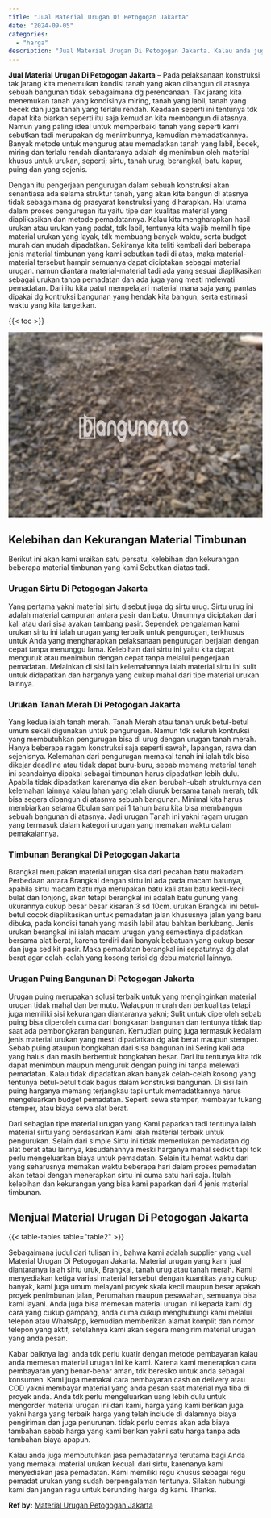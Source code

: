 ```yaml
---
title: "Jual Material Urugan Di Petogogan Jakarta"
date: "2024-09-05"
categories: 
  - "harga"
description: "Jual Material Urugan Di Petogogan Jakarta. Kalau anda juga membutuhkan jasa pemadatannya terutama bagi Anda yang memakai material urukan kecuali dari sirtu,..."
---
```


**Jual Material Urugan Di Petogogan Jakarta** – Pada pelaksanaan konstruksi tak jarang kita menemukan kondisi tanah yang akan dibangun di atasnya sebuah bangunan tidak sebagaimana dg perencanaan. Tak jarang kita menemukan tanah yang kondisinya miring, tanah yang labil, tanah yang becek dan juga tanah yang terlalu rendah. Keadaan seperti ini tentunya tdk dapat kita biarkan seperti itu saja kemudian kita membangun di atasnya. Namun yang paling ideal untuk memperbaiki tanah yang seperti kami sebutkan tadi merupakan dg menimbunnya, kemudian memadatkannya. Banyak metode untuk mengurug atau memadatkan tanah yang labil, becek, miring dan terlalu rendah diantaranya adalah dg menimbun oleh material khusus untuk urukan, seperti; sirtu, tanah urug, berangkal, batu kapur, puing dan yang sejenis.

Dengan itu pengerjaan pengurugan dalam sebuah konstruksi akan senantiasa ada selama struktur tanah, yang akan kita bangun di atasnya tidak sebagaimana dg prasyarat konstruksi yang diharapkan. Hal utama dalam proses pengurugan itu yaitu tipe dan kualitas material yang diaplikasikan dan metode pemadatannya. Kalau kita mengharapkan hasil urukan atau urukan yang padat, tdk labil, tentunya kita wajib memilih tipe material urukan yang layak, tdk membuang banyak waktu, serta budget murah dan mudah dipadatkan. Sekiranya kita teliti kembali dari beberapa jenis material timbunan yang kami sebutkan tadi di atas, maka material-material tersebut hampir semuanya dapat diciptakan sebagai material urugan. namun diantara material-material tadi ada yang sesuai diaplikasikan sebagai urukan tanpa pemadatan dan ada juga yang mesti melewati pemadatan. Dari itu kita patut mempelajari material mana saja yang pantas dipakai dg kontruksi bangunan yang hendak kita bangun, serta estimasi waktu yang kita targetkan.

{{< toc >}}

![Jual Material Urugan Di Petogogan Jakarta](/images/jual-urugan-24.png)

## Kelebihan dan Kekurangan Material Timbunan

Berikut ini akan kami uraikan satu persatu, kelebihan dan kekurangan beberapa material timbunan yang kami Sebutkan diatas tadi.

### Urugan Sirtu Di Petogogan Jakarta

Yang pertama yakni material sirtu disebut juga dg sirtu urug. Sirtu urug ini adalah material campuran antara pasir dan batu. Umumnya diciptakan dari kali atau dari sisa ayakan tambang pasir. Sependek pengalaman kami urukan sirtu ini ialah urugan yang terbaik untuk pengurugan, terkhusus untuk Anda yang mengharapkan pelaksanaan pengurugan berjalan dengan cepat tanpa menunggu lama. Kelebihan dari sirtu ini yaitu kita dapat menguruk atau menimbun dengan cepat tanpa melalui pengerjaan pemadatan. Melainkan di sisi lain kelemahannya ialah material sirtu ini sulit untuk didapatkan dan harganya yang cukup mahal dari tipe material urukan lainnya.

### Urukan Tanah Merah Di Petogogan Jakarta

Yang kedua ialah tanah merah. Tanah Merah atau tanah uruk betul-betul umum sekali digunakan untuk pengurugan. Namun tdk seluruh kontruksi yang membutuhkan pengurugan bisa di urug dengan urugan tanah merah. Hanya beberapa ragam konstruksi saja seperti sawah, lapangan, rawa dan sejenisnya. Kelemahan dari pengurugan memakai tanah ini ialah tdk bisa dikejar deadline atau tidak dapat buru-buru, sebab memang material tanah ini seandainya dipakai sebagai timbunan harus dipadatkan lebih dulu. Apabila tidak dipadatkan karenanya dia akan berubah-ubah strukturnya dan kelemahan lainnya kalau lahan yang telah diuruk bersama tanah merah, tdk bisa segera dibangun di atasnya sebuah bangunan. Minimal kita harus membiarkan selama 6bulan sampai 1 tahun baru kita bisa membangun sebuah bangunan di atasnya. Jadi urugan Tanah ini yakni ragam urugan yang termasuk dalam kategori urugan yang memakan waktu dalam pemakaiannya.

### Timbunan Berangkal Di Petogogan Jakarta

Brangkal merupakan material urugan sisa dari pecahan batu makadam. Perbedaan antara Brangkal dengan sirtu ini ada pada macam batunya, apabila sirtu macam batu nya merupakan batu kali atau batu kecil-kecil bulat dan lonjong, akan tetapi berangkal ini adalah batu gunung yang ukurannya cukup besar besar kisaran 3 sd 10cm. urukan Brangkal ini betul-betul cocok diaplikasikan untuk pemadatan jalan khususnya jalan yang baru dibuka, pada kondisi tanah yang masih labil atau bahkan berlubang. Jenis urukan berangkal ini ialah macam urugan yang semestinya dipadatkan bersama alat berat, karena terdiri dari banyak bebatuan yang cukup besar dan juga sedikit pasir. Maka pemadatan berangkal ini sepatutnya dg alat berat agar celah-celah yang kosong terisi dg debu material lainnya.

### Urugan Puing Bangunan Di Petogogan Jakarta

Urugan puing merupakan solusi terbaik untuk yang menginginkan material urugan tidak mahal dan bermutu. Walaupun murah dan berkualitas tetapi juga memiliki sisi kekurangan diantaranya yakni; Sulit untuk diperoleh sebab puing bisa diperoleh cuma dari bongkaran bangunan dan tentunya tidak tiap saat ada pembongkaran bangunan. Kemudian puing juga termasuk kedalam jenis material urukan yang mesti dipadatkan dg alat berat maupun stemper. Sebab puing ataupun bongkahan dari sisa bangunan ini Sering kali ada yang halus dan masih berbentuk bongkahan besar. Dari itu tentunya kita tdk dapat menimbun maupun menguruk dengan puing ini tanpa melewati pemadatan. Kalau tidak dipadatkan akan banyak celah-celah kosong yang tentunya betul-betul tidak bagus dalam konstruksi bangunan. Di sisi lain puing harganya memang terjangkau tapi untuk memadatkannya harus mengeluarkan budget pemadatan. Seperti sewa stemper, membayar tukang stemper, atau biaya sewa alat berat.

Dari sebagian tipe material urugan yang Kami paparkan tadi tentunya ialah material sirtu yang berdasarkan Kami ialah material terbaik untuk pengurukan. Selain dari simple Sirtu ini tidak memerlukan pemadatan dg alat berat atau lainnya, kesudahannya meski harganya mahal sedikit tapi tdk perlu mengeluarkan biaya untuk pemadatan. Selain itu hemat waktu dari yang seharusnya memakan waktu beberapa hari dalam proses pemadatan akan tetapi dengan menerapkan sirtu ini cuma satu hari saja. Itulah kelebihan dan kekurangan yang bisa kami paparkan dari 4 jenis material timbunan.

## Menjual Material Urugan Di Petogogan Jakarta

{{< table-tables table="table2" >}}

Sebagaimana judul dari tulisan ini, bahwa kami adalah supplier yang Jual Material Urugan Di Petogogan Jakarta. Material urugan yang kami jual diantaranya ialah sirtu uruk, Brangkal, tanah urug atau tanah merah. Kami menyediakan ketiga variasi material tersebut dengan kuantitas yang cukup banyak, kami juga umum melayani proyek skala kecil maupun besar apakah proyek penimbunan jalan, Perumahan maupun pesawahan, semuanya bisa kami layani. Anda juga bisa memesan material urugan ini kepada kami dg cara yang cukup gampang, anda cuma cukup menghubungi kami melalui telepon atau WhatsApp, kemudian memberikan alamat komplit dan nomor telepon yang aktif, setelahnya kami akan segera mengirim material urugan yang anda pesan.

Kabar baiknya lagi anda tdk perlu kuatir dengan metode pembayaran kalau anda memesan material urugan ini ke kami. Karena kami menerapkan cara pembayaran yang benar-benar aman, tdk beresiko untuk anda sebagai konsumen. Kami juga memakai cara pembayaran cash on delivery atau COD yakni membayar material yang anda pesan saat material nya tiba di proyek anda. Anda tdk perlu mengeluarkan uang lebih dulu untuk mengorder material urugan ini dari kami, harga yang kami berikan juga yakni harga yang terbaik harga yang telah include di dalamnya biaya pengiriman dan juga penurunan. tidak perlu cemas akan ada biaya tambahan sebab harga yang kami berikan yakni satu harga tanpa ada tambahan biaya apapun.

Kalau anda juga membutuhkan jasa pemadatannya terutama bagi Anda yang memakai material urukan kecuali dari sirtu, karenanya kami menyediakan jasa pemadatan. Kami memiliki regu khusus sebagai regu pemadat urukan yang sudah berpengalaman tentunya. Silakan hubungi kami dan jangan ragu untuk berunding harga dg kami. Thanks.

**Ref by:** [Material Urugan Petogogan Jakarta](https://id.wikipedia.org/wiki/Material)
